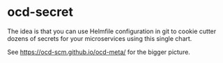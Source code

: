 # ocd-secret

The idea is that you can use Helmfile configuration in git to cookie cutter dozens of secrets for your microservices using this single chart.

See https://ocd-scm.github.io/ocd-meta/ for the bigger picture. 
